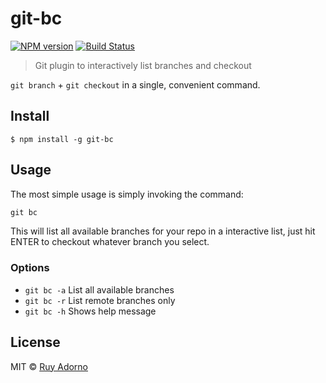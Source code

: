 # git-bc

[![NPM version][npm-image]][npm-url] [![Build Status][travis-image]][travis-url]

> Git plugin to interactively list branches and checkout


`git branch` + `git checkout` in a single, convenient command.


## Install

```
$ npm install -g git-bc
```


## Usage

The most simple usage is simply invoking the command:

```js
git bc
```

This will list all available branches for your repo in a interactive list, just hit ENTER to checkout whatever branch you select.

### Options

- `git bc -a` List all available branches
- `git bc -r` List remote branches only
- `git bc -h` Shows help message


## License

MIT © [Ruy Adorno](http://ruyadorno.com)

[npm-url]: https://npmjs.org/package/git-bc
[npm-image]: https://badge.fury.io/js/git-bc.svg
[travis-url]: https://travis-ci.org/ruyadorno/git-bc
[travis-image]: https://travis-ci.org/ruyadorno/git-bc.svg?branch=master

